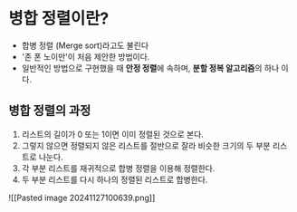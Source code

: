 # 병합 정렬이란?

- 합병 정렬 (Merge sort)라고도 불린다
- '존 폰 노이만'이 처음 제안한 방법이다.
- 일반적인 방법으로 구현했을 때 **안정 정렬**에 속하며, **분할 정복 알고리즘**의 하나 이다.

## 병합 정렬의 과정

1. 리스트의 길이가 0 또는 1이면 이미 정렬된 것으로 본다.
2. 그렇지 않으면 정렬되지 않은 리스트를 절반으로 잘라 비슷한 크기의 두 부분 리스트로 나눈다.
3. 각 부분 리스트를 재귀적으로 합병 정렬을 이용해 정렬한다.
4. 두 부분 리스트를 다시 하나의 정렬된 리스트로 합병한다.

![[Pasted image 20241127100639.png]]